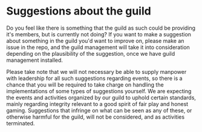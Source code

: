 # Suggestions about the guild

Do you feel like there is something that the guild as such could be providing it's members, but is currently not doing?
If you want to make a suggestion about something in the guild you'd want to improve on, please make an issue in the repo, and the guild management will take it into consideration depending on the plausibility of the suggestion, once we have guild management installed.

Please take note that we will not necessary be able to supply manpower with leadership for all such suggestions regarding events, so there is a chance that you will be required to take charge on handling the implementations of some types of suggestions yourself. We are expecting the events and activities organized by our guild to uphold certain standards, mainly regarding integrity relevant to a good spirit of fair play and honest gaming. Suggestions that infringe on what can be seen as any of these, or otherwise harmful for the guild, will not be considered, and as activities terminated.
